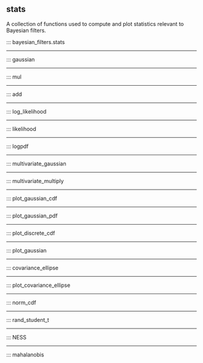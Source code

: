 ## stats

A collection of functions used to compute and plot statistics relevant
to Bayesian filters.

::: bayesian_filters.stats

-----

::: gaussian

-----

::: mul

-----

::: add

-----

::: log_likelihood

-----

::: likelihood

-----

::: logpdf

-----

::: multivariate_gaussian

-----

::: multivariate_multiply

-----

::: plot_gaussian_cdf

-----

::: plot_gaussian_pdf

-----

::: plot_discrete_cdf

-----

::: plot_gaussian

-----

::: covariance_ellipse

-----

::: plot_covariance_ellipse

-----

::: norm_cdf

-----

::: rand_student_t

-----

::: NESS

-----

::: mahalanobis
